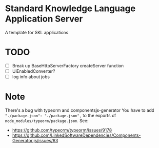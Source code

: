 # Standard Knowledge Language Application Server

A template for SKL applications

# TODO
 - [ ] Break up BaseHttpServerFactory createServer function
 - [ ] UiEnabledConverter?
 - [ ] log info about jobs

# Note
There's a bug with typeorm and componentsjs-generator
You have to add `"./package.json": "./package.json",` to the exports of `node_modules/typeorm/package.json`.
See:
- https://github.com/typeorm/typeorm/issues/9178
- https://github.com/LinkedSoftwareDependencies/Components-Generator.js/issues/83
